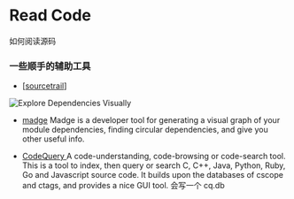 Read Code
===

如何阅读源码

### 一些顺手的辅助工具
- [[sourcetrail]]

![Explore Dependencies Visually](https://www.sourcetrail.com/assets/frontend/step-by-step/3-graph-dbc55d668ea753c990c5b54191143f479c8778844ef38d5628c3737217ae3764.png)

- [madge](https://github.com/pahen/madge) Madge is a developer tool for generating a visual graph of your module dependencies, finding circular dependencies, and give you other useful info.

- [CodeQuery ](https://ruben2020.github.io/codequery/) A code-understanding, code-browsing or code-search tool. This is a tool to index, then query or search C, C++, Java, Python, Ruby, Go and Javascript source code. It builds upon the databases of cscope and ctags, and provides a nice GUI tool.  会写一个 cq.db

[//begin]: # "Autogenerated link references for markdown compatibility"
[sourcetrail]: ../products/sourcetrail "Sourcetrail"
[//end]: # "Autogenerated link references"